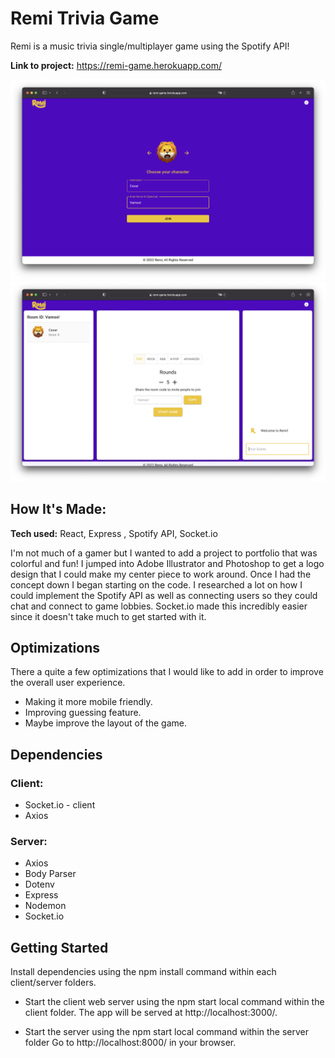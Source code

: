 # Remi Trivia Game
Remi is a music trivia single/multiplayer game using the Spotify API!

**Link to project:** https://remi-game.herokuapp.com/

![Game Lobby](./remi_home.png)
![Game](./remi_game.png)

## How It's Made:

**Tech used:** React, Express , Spotify API, Socket.io

I'm not much of a gamer but I wanted to add a project to portfolio that was colorful and fun! I jumped into Adobe Illustrator and Photoshop to get a logo design that I could make my center piece to work around. Once I had the concept down I began starting on the code. I researched a lot on how I could implement the Spotify API as well as connecting users so they could chat and connect to game lobbies. Socket.io made this incredibly easier since it doesn't take much to get started with it. 

## Optimizations

There a quite a few optimizations that I would like to add in order to improve the overall user experience. 
  - Making it more mobile friendly.
  - Improving guessing feature.
  - Maybe improve the layout of the game.

## Dependencies
### Client:
- Socket.io - client
- Axios

### Server:
- Axios
- Body Parser
- Dotenv
- Express
- Nodemon
- Socket.io

## Getting Started
Install dependencies using the npm install command within each client/server folders.

- Start the client web server using the npm start local command within the client folder. The app will be served at http://localhost:3000/.

- Start the server using the npm start local command within the server folder Go to http://localhost:8000/ in your browser.


